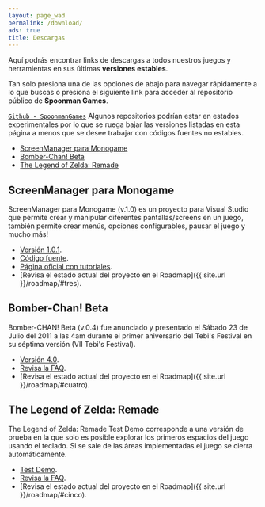 ```yaml
---
layout: page_wad
permalink: /download/
ads: true
title: Descargas
---
```


Aquí podrás encontrar links de descargas a todos nuestros juegos y 
herramientas en sus últimas **versiones estables**.

Tan solo presiona una de las opciones de abajo para navegar rápidamente a lo que buscas o presiona el siguiente link para acceder al repositorio público
de **Spoonman Games**.

<p class="notice-success">
    <code><a href="https://github.com/SpoonmanGames" style="color: #000000;">Github - SpoonmanGames</a></code> Algunos repositorios podrían estar en estados experimentales por lo que se ruega bajar las versiones listadas en esta página a menos que se desee trabajar con códigos fuentes no estables.
</p>

<nav class="toc">
    <ul id="markdown-toc">
      <li><a href="#tres">ScreenManager para Monogame</a></li>
      <li><a href="#uno">Bomber-Chan! Beta</a></li>
      <li><a href="#dos">The Legend of Zelda: Remade</a></li>
    </ul>
</nav>

<h2 id="tres" class="ribbon">ScreenManager para Monogame</h2>

ScreenManager para Monogame (v.1.0) es un proyecto para Visual Studio que 
permite crear y manipular diferentes pantallas/screens en un juego, también
permite crear menús, opciones configurables, pausar el juego y mucho más!

* [Versión 1.0.1](https://github.com/SpoonmanGames/MonoGame-ScreenManager/archive/v1.0.1.zip).
* [Código fuente](https://github.com/SpoonmanGames/MonoGame-ScreenManager/tree/master).
* [Página oficial con tutoriales](http://www.spoonmangames.cl/MonoGame-ScreenManager/).
* [Revisa el estado actual del proyecto en el Roadmap]({{ site.url }}/roadmap/#tres).

<h2 id="uno" class="ribbon">Bomber-Chan! Beta</h2>

Bomber-CHAN! Beta (v.0.4) fue anunciado y presentado el Sábado 23 de Julio del 
2011 a las 4am durante el primer aniversario del Tebi's Festival en su séptima 
versión (VII Tebi's Festival).

* [Versión 4.0](https://github.com/SpoonmanGames/BomberChan/archive/v0.4.zip).
* [Revisa la FAQ](https://github.com/SpoonmanGames/BomberChan/releases/tag/v0.4).
* [Revisa el estado actual del proyecto en el Roadmap]({{ site.url }}/roadmap/#cuatro).

<h2 id="dos" class="ribbon">The Legend of Zelda: Remade</h2>

The Legend of Zelda: Remade Test Demo corresponde a una versión de prueba en 
la que solo es posible explorar los primeros espacios del juego usando el 
teclado. Si se sale de las áreas implementadas el juego se cierra 
automáticamente.

* [Test Demo](https://github.com/SpoonmanGames/ZeldaRemade/archive/v0.0.26.zip).
* [Revisa la FAQ](https://github.com/SpoonmanGames/ZeldaRemade/releases/tag/v0.0.26).
* [Revisa el estado actual del proyecto en el Roadmap]({{ site.url }}/roadmap/#cinco).

